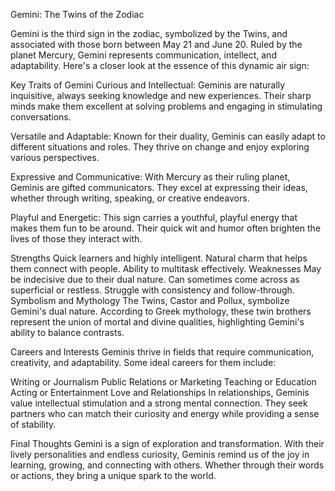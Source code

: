 Gemini: The Twins of the Zodiac

Gemini is the third sign in the zodiac, symbolized by the Twins, and associated with those born between May 21 and June 20. Ruled by the planet Mercury, Gemini represents communication, intellect, and adaptability. Here's a closer look at the essence of this dynamic air sign:

Key Traits of Gemini
Curious and Intellectual:
Geminis are naturally inquisitive, always seeking knowledge and new experiences. Their sharp minds make them excellent at solving problems and engaging in stimulating conversations.

Versatile and Adaptable:
Known for their duality, Geminis can easily adapt to different situations and roles. They thrive on change and enjoy exploring various perspectives.

Expressive and Communicative:
With Mercury as their ruling planet, Geminis are gifted communicators. They excel at expressing their ideas, whether through writing, speaking, or creative endeavors.

Playful and Energetic:
This sign carries a youthful, playful energy that makes them fun to be around. Their quick wit and humor often brighten the lives of those they interact with.

Strengths
Quick learners and highly intelligent.
Natural charm that helps them connect with people.
Ability to multitask effectively.
Weaknesses
May be indecisive due to their dual nature.
Can sometimes come across as superficial or restless.
Struggle with consistency and follow-through.
Symbolism and Mythology
The Twins, Castor and Pollux, symbolize Gemini's dual nature. According to Greek mythology, these twin brothers represent the union of mortal and divine qualities, highlighting Gemini's ability to balance contrasts.

Careers and Interests
Geminis thrive in fields that require communication, creativity, and adaptability. Some ideal careers for them include:

Writing or Journalism
Public Relations or Marketing
Teaching or Education
Acting or Entertainment
Love and Relationships
In relationships, Geminis value intellectual stimulation and a strong mental connection. They seek partners who can match their curiosity and energy while providing a sense of stability.

Final Thoughts
Gemini is a sign of exploration and transformation. With their lively personalities and endless curiosity, Geminis remind us of the joy in learning, growing, and connecting with others. Whether through their words or actions, they bring a unique spark to the world.
